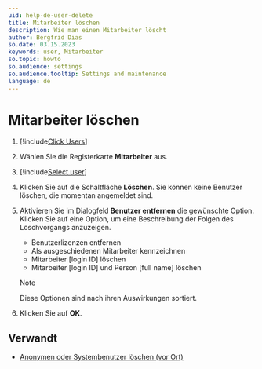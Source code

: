 ```yaml
---
uid: help-de-user-delete
title: Mitarbeiter löschen
description: Wie man einen Mitarbeiter löscht
author: Bergfrid Dias
so.date: 03.15.2023
keywords: user, Mitarbeiter
so.topic: howto
so.audience: settings
so.audience.tooltip: Settings and maintenance
language: de
---
```


# Mitarbeiter löschen

1. [!include[Click Users](includes/goto-users.md)]

2. Wählen Sie die Registerkarte **Mitarbeiter** aus.

3. [!include[Select user](includes/select-user.md)]

4. Klicken Sie auf die Schaltfläche **Löschen**. Sie können keine Benutzer löschen, die momentan angemeldet sind.

5. Aktivieren Sie im Dialogfeld **Benutzer entfernen** die gewünschte Option. Klicken Sie auf eine Option, um eine Beschreibung der Folgen des Löschvorgangs anzuzeigen.

    * Benutzerlizenzen entfernen
    * Als ausgeschiedenen Mitarbeiter kennzeichnen
    * Mitarbeiter \[login ID\] löschen
    * Mitarbeiter \[login ID\] und Person \[full name\] löschen

    > [!NOTE]
    > Diese Optionen sind nach ihren Auswirkungen sortiert.

6. Klicken Sie auf **OK**.

## Verwandt

* [Anonymen oder Systembenutzer löschen (vor Ort)][5]

<!-- Referenced links -->
[5]: other-users.md

<!-- Referenced images -->
